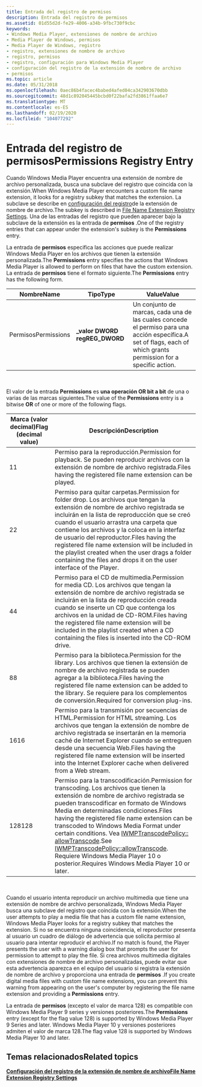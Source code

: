 ```yaml
---
title: Entrada del registro de permisos
description: Entrada del registro de permisos
ms.assetid: 01d55d2d-fe29-4006-a34b-9fbc730f9cbc
keywords:
- Windows Media Player, extensiones de nombre de archivo
- Media Player de Windows, permisos
- Media Player de Windows, registro
- registro, extensiones de nombre de archivo
- registro, permisos
- registro, configuración para Windows Media Player
- configuración del registro de la extensión de nombre de archivo
- permisos
ms.topic: article
ms.date: 05/31/2018
ms.openlocfilehash: 0aec86b4facec4babed4afed04ca342903670dbb
ms.sourcegitcommit: 48d1c892045445bcbd0f22bafa2fd3861ffaa6e7
ms.translationtype: MT
ms.contentlocale: es-ES
ms.lasthandoff: 02/19/2020
ms.locfileid: "104077292"
---
```

# <a name="permissions-registry-entry"></a><span data-ttu-id="9e70d-111">Entrada del registro de permisos</span><span class="sxs-lookup"><span data-stu-id="9e70d-111">Permissions Registry Entry</span></span>

<span data-ttu-id="9e70d-112">Cuando Windows Media Player encuentra una extensión de nombre de archivo personalizada, busca una subclave del registro que coincida con la extensión.</span><span class="sxs-lookup"><span data-stu-id="9e70d-112">When Windows Media Player encounters a custom file name extension, it looks for a registry subkey that matches the extension.</span></span> <span data-ttu-id="9e70d-113">La subclave se describe en [configuración del registro](file-name-extension-registry-settings.md)de la extensión de nombre de archivo.</span><span class="sxs-lookup"><span data-stu-id="9e70d-113">The subkey is described in [File Name Extension Registry Settings](file-name-extension-registry-settings.md).</span></span> <span data-ttu-id="9e70d-114">Una de las entradas del registro que pueden aparecer bajo la subclave de la extensión es la entrada de **permisos** .</span><span class="sxs-lookup"><span data-stu-id="9e70d-114">One of the registry entries that can appear under the extension's subkey is the **Permissions** entry.</span></span>

<span data-ttu-id="9e70d-115">La entrada de **permisos** especifica las acciones que puede realizar Windows Media Player en los archivos que tienen la extensión personalizada.</span><span class="sxs-lookup"><span data-stu-id="9e70d-115">The **Permissions** entry specifies the actions that Windows Media Player is allowed to perform on files that have the custom extension.</span></span> <span data-ttu-id="9e70d-116">La entrada de **permisos** tiene el formato siguiente.</span><span class="sxs-lookup"><span data-stu-id="9e70d-116">The **Permissions** entry has the following form.</span></span>



| <span data-ttu-id="9e70d-117">Nombre</span><span class="sxs-lookup"><span data-stu-id="9e70d-117">Name</span></span>        | <span data-ttu-id="9e70d-118">Tipo</span><span class="sxs-lookup"><span data-stu-id="9e70d-118">Type</span></span>           | <span data-ttu-id="9e70d-119">Value</span><span class="sxs-lookup"><span data-stu-id="9e70d-119">Value</span></span>                                                                  |
|-------------|----------------|------------------------------------------------------------------------|
| <span data-ttu-id="9e70d-120">Permisos</span><span class="sxs-lookup"><span data-stu-id="9e70d-120">Permissions</span></span> | <span data-ttu-id="9e70d-121">**\_valor DWORD reg**</span><span class="sxs-lookup"><span data-stu-id="9e70d-121">**REG\_DWORD**</span></span> | <span data-ttu-id="9e70d-122">Un conjunto de marcas, cada una de las cuales concede el permiso para una acción específica.</span><span class="sxs-lookup"><span data-stu-id="9e70d-122">A set of flags, each of which grants permission for a specific action.</span></span> |



 

<span data-ttu-id="9e70d-123">El valor de la entrada **Permissions** es **una operación OR bit a bit** de una o varias de las marcas siguientes.</span><span class="sxs-lookup"><span data-stu-id="9e70d-123">The value of the **Permissions** entry is a bitwise **OR** of one or more of the following flags.</span></span>



| <span data-ttu-id="9e70d-124">Marca (valor decimal)</span><span class="sxs-lookup"><span data-stu-id="9e70d-124">Flag (decimal value)</span></span> | <span data-ttu-id="9e70d-125">Descripción</span><span class="sxs-lookup"><span data-stu-id="9e70d-125">Description</span></span>                                                                                                                                                                                                                                                                   |
|----------------------|-------------------------------------------------------------------------------------------------------------------------------------------------------------------------------------------------------------------------------------------------------------------------------|
| <span data-ttu-id="9e70d-126">1</span><span class="sxs-lookup"><span data-stu-id="9e70d-126">1</span></span>                    | <span data-ttu-id="9e70d-127">Permiso para la reproducción.</span><span class="sxs-lookup"><span data-stu-id="9e70d-127">Permission for playback.</span></span> <span data-ttu-id="9e70d-128">Se pueden reproducir archivos con la extensión de nombre de archivo registrada.</span><span class="sxs-lookup"><span data-stu-id="9e70d-128">Files having the registered file name extension can be played.</span></span>                                                                                                                                                                                       |
| <span data-ttu-id="9e70d-129">2</span><span class="sxs-lookup"><span data-stu-id="9e70d-129">2</span></span>                    | <span data-ttu-id="9e70d-130">Permiso para quitar carpetas.</span><span class="sxs-lookup"><span data-stu-id="9e70d-130">Permission for folder drop.</span></span> <span data-ttu-id="9e70d-131">Los archivos que tengan la extensión de nombre de archivo registrada se incluirán en la lista de reproducción que se creó cuando el usuario arrastra una carpeta que contiene los archivos y la coloca en la interfaz de usuario del reproductor.</span><span class="sxs-lookup"><span data-stu-id="9e70d-131">Files having the registered file name extension will be included in the playlist created when the user drags a folder containing the files and drops it on the user interface of the Player.</span></span>                                                      |
| <span data-ttu-id="9e70d-132">4</span><span class="sxs-lookup"><span data-stu-id="9e70d-132">4</span></span>                    | <span data-ttu-id="9e70d-133">Permiso para el CD de multimedia.</span><span class="sxs-lookup"><span data-stu-id="9e70d-133">Permission for media CD.</span></span> <span data-ttu-id="9e70d-134">Los archivos que tengan la extensión de nombre de archivo registrada se incluirán en la lista de reproducción creada cuando se inserte un CD que contenga los archivos en la unidad de CD-ROM.</span><span class="sxs-lookup"><span data-stu-id="9e70d-134">Files having the registered file name extension will be included in the playlist created when a CD containing the files is inserted into the CD-ROM drive.</span></span>                                                                                           |
| <span data-ttu-id="9e70d-135">8</span><span class="sxs-lookup"><span data-stu-id="9e70d-135">8</span></span>                    | <span data-ttu-id="9e70d-136">Permiso para la biblioteca.</span><span class="sxs-lookup"><span data-stu-id="9e70d-136">Permission for the library.</span></span> <span data-ttu-id="9e70d-137">Los archivos que tienen la extensión de nombre de archivo registrada se pueden agregar a la biblioteca.</span><span class="sxs-lookup"><span data-stu-id="9e70d-137">Files having the registered file name extension can be added to the library.</span></span> <span data-ttu-id="9e70d-138">Se requiere para los complementos de conversión.</span><span class="sxs-lookup"><span data-stu-id="9e70d-138">Required for conversion plug-ins.</span></span>                                                                                                                                    |
| <span data-ttu-id="9e70d-139">16</span><span class="sxs-lookup"><span data-stu-id="9e70d-139">16</span></span>                   | <span data-ttu-id="9e70d-140">Permiso para la transmisión por secuencias de HTML.</span><span class="sxs-lookup"><span data-stu-id="9e70d-140">Permission for HTML streaming.</span></span> <span data-ttu-id="9e70d-141">Los archivos que tengan la extensión de nombre de archivo registrada se insertarán en la memoria caché de Internet Explorer cuando se entreguen desde una secuencia Web.</span><span class="sxs-lookup"><span data-stu-id="9e70d-141">Files having the registered file name extension will be inserted into the Internet Explorer cache when delivered from a Web stream.</span></span>                                                                                                            |
| <span data-ttu-id="9e70d-142">128</span><span class="sxs-lookup"><span data-stu-id="9e70d-142">128</span></span>                  | <span data-ttu-id="9e70d-143">Permiso para la transcodificación.</span><span class="sxs-lookup"><span data-stu-id="9e70d-143">Permission for transcoding.</span></span> <span data-ttu-id="9e70d-144">Los archivos que tienen la extensión de nombre de archivo registrada se pueden transcodificar en formato de Windows Media en determinadas condiciones.</span><span class="sxs-lookup"><span data-stu-id="9e70d-144">Files having the registered file name extension can be transcoded to Windows Media Format under certain conditions.</span></span> <span data-ttu-id="9e70d-145">Vea [IWMPTranscodePolicy:: allowTranscode](/previous-versions/windows/desktop/api/wmpservices/nf-wmpservices-iwmptranscodepolicy-allowtranscode).</span><span class="sxs-lookup"><span data-stu-id="9e70d-145">See [IWMPTranscodePolicy::allowTranscode](/previous-versions/windows/desktop/api/wmpservices/nf-wmpservices-iwmptranscodepolicy-allowtranscode).</span></span> <span data-ttu-id="9e70d-146">Requiere Windows Media Player 10 o posterior.</span><span class="sxs-lookup"><span data-stu-id="9e70d-146">Requires Windows Media Player 10 or later.</span></span> |



 

<span data-ttu-id="9e70d-147">Cuando el usuario intenta reproducir un archivo multimedia que tiene una extensión de nombre de archivo personalizada, Windows Media Player busca una subclave del registro que coincida con la extensión.</span><span class="sxs-lookup"><span data-stu-id="9e70d-147">When the user attempts to play a media file that has a custom file name extension, Windows Media Player looks for a registry subkey that matches the extension.</span></span> <span data-ttu-id="9e70d-148">Si no se encuentra ninguna coincidencia, el reproductor presenta al usuario un cuadro de diálogo de advertencia que solicita permiso al usuario para intentar reproducir el archivo.</span><span class="sxs-lookup"><span data-stu-id="9e70d-148">If no match is found, the Player presents the user with a warning dialog box that prompts the user for permission to attempt to play the file.</span></span> <span data-ttu-id="9e70d-149">Si crea archivos multimedia digitales con extensiones de nombre de archivo personalizadas, puede evitar que esta advertencia aparezca en el equipo del usuario si registra la extensión de nombre de archivo y proporciona una entrada de **permisos** .</span><span class="sxs-lookup"><span data-stu-id="9e70d-149">If you create digital media files with custom file name extensions, you can prevent this warning from appearing on the user's computer by registering the file name extension and providing a **Permissions** entry.</span></span>

<span data-ttu-id="9e70d-150">La entrada de **permisos** (excepto el valor de marca 128) es compatible con Windows Media Player 9 series y versiones posteriores.</span><span class="sxs-lookup"><span data-stu-id="9e70d-150">The **Permissions** entry (except for the flag value 128) is supported by Windows Media Player 9 Series and later.</span></span> <span data-ttu-id="9e70d-151">Windows Media Player 10 y versiones posteriores admiten el valor de marca 128.</span><span class="sxs-lookup"><span data-stu-id="9e70d-151">The flag value 128 is supported by Windows Media Player 10 and later.</span></span>

## <a name="related-topics"></a><span data-ttu-id="9e70d-152">Temas relacionados</span><span class="sxs-lookup"><span data-stu-id="9e70d-152">Related topics</span></span>

<dl> <dt>

[<span data-ttu-id="9e70d-153">**Configuración del registro de la extensión de nombre de archivo**</span><span class="sxs-lookup"><span data-stu-id="9e70d-153">**File Name Extension Registry Settings**</span></span>](file-name-extension-registry-settings.md)
</dt> </dl>

 

 




